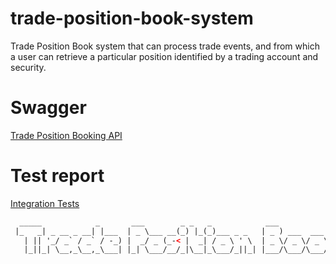 # trade-position-book-system
<p>
Trade Position Book system that can process trade events, and from which a user can retrieve a particular position identified by a trading account and security.
</p>

# Swagger
[Trade Position Booking API](http://localhost:8080/swagger-ui/index.html#/)

# Test report
[Integration Tests](docs/index.html)

```html
  _____            _       ___        _ _   _            ___           _   _             ___         _             
 |_   _| _ __ _ __| |___  | _ \___ __(_) |_(_)___ _ _   | _ ) ___  ___| |_(_)_ _  __ _  / __|_  _ __| |_ ___ _ __  
   | || '_/ _` / _` / -_) |  _/ _ (_-< |  _| / _ \ ' \  | _ \/ _ \/ _ \ / / | ' \/ _` | \__ \ || (_-<  _/ -_) '  \ 
   |_||_| \__,_\__,_\___| |_| \___/__/_|\__|_\___/_||_| |___/\___/\___/_\_\_|_||_\__, | |___/\_, /__/\__\___|_|_|_|
                                                                                 |___/       |__/                                
```